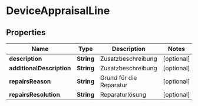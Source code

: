 # DeviceAppraisalLine

## Properties
Name | Type | Description | Notes
------------ | ------------- | ------------- | -------------
**description** | **String** | Zusatzbeschreibung |  [optional]
**additionalDescription** | **String** | Zusatzbeschreibung |  [optional]
**repairsReason** | **String** | Grund für die Reparatur |  [optional]
**repairsResolution** | **String** | Reparaturlösung |  [optional]
